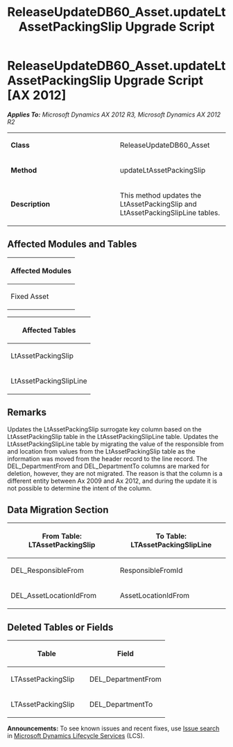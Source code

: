 ﻿---
title: ReleaseUpdateDB60_Asset.updateLtAssetPackingSlip Upgrade Script
TOCTitle: ReleaseUpdateDB60_Asset.updateLtAssetPackingSlip Upgrade Script
ms:assetid: 208cfb62-0903-e30d-85bc-bb4be70cbab5
ms:mtpsurl: https://msdn.microsoft.com/en-us/library/JJ684895(v=AX.60)
ms:contentKeyID: 49707097
ms.date: 05/18/2015
mtps_version: v=AX.60
---

# ReleaseUpdateDB60\_Asset.updateLtAssetPackingSlip Upgrade Script [AX 2012]


_**Applies To:** Microsoft Dynamics AX 2012 R3, Microsoft Dynamics AX 2012 R2_

<table>
<colgroup>
<col style="width: 50%" />
<col style="width: 50%" />
</colgroup>
<tbody>
<tr class="odd">
<td><p><strong>Class</strong></p></td>
<td><p>ReleaseUpdateDB60_Asset</p></td>
</tr>
<tr class="even">
<td><p><strong>Method</strong></p></td>
<td><p>updateLtAssetPackingSlip</p></td>
</tr>
<tr class="odd">
<td><p><strong>Description</strong></p></td>
<td><p>This method updates the LtAssetPackingSlip and LtAssetPackingSlipLine tables.</p></td>
</tr>
</tbody>
</table>


## Affected Modules and Tables

<table>
<colgroup>
<col style="width: 100%" />
</colgroup>
<thead>
<tr class="header">
<th><p>Affected Modules</p></th>
</tr>
</thead>
<tbody>
<tr class="odd">
<td><p>Fixed Asset</p></td>
</tr>
</tbody>
</table>


<table>
<colgroup>
<col style="width: 100%" />
</colgroup>
<thead>
<tr class="header">
<th><p>Affected Tables</p></th>
</tr>
</thead>
<tbody>
<tr class="odd">
<td><p>LtAssetPackingSlip</p></td>
</tr>
<tr class="even">
<td><p>LtAssetPackingSlipLine</p></td>
</tr>
</tbody>
</table>


## Remarks

Updates the LtAssetPackingSlip surrogate key column based on the LtAssetPackingSlip table in the LtAssetPackingSlipLine table. Updates the LtAssetPackingSlipLine table by migrating the value of the responsible from and location from values from the LtAssetPackingSlip table as the information was moved from the header record to the line record. The DEL\_DepartmentFrom and DEL\_DepartmentTo columns are marked for deletion, however, they are not migrated. The reason is that the column is a different entity between Ax 2009 and Ax 2012, and during the update it is not possible to determine the intent of the column.

## Data Migration Section

<table>
<colgroup>
<col style="width: 50%" />
<col style="width: 50%" />
</colgroup>
<thead>
<tr class="header">
<th><p>From Table: LTAssetPackingSlip</p></th>
<th><p>To Table: LTAssetPackingSlipLine</p></th>
</tr>
</thead>
<tbody>
<tr class="odd">
<td><p>DEL_ResponsibleFrom</p></td>
<td><p>ResponsibleFromId</p></td>
</tr>
<tr class="even">
<td><p>DEL_AssetLocationIdFrom</p></td>
<td><p>AssetLocationIdFrom</p></td>
</tr>
</tbody>
</table>


## Deleted Tables or Fields

<table>
<colgroup>
<col style="width: 50%" />
<col style="width: 50%" />
</colgroup>
<thead>
<tr class="header">
<th><p>Table</p></th>
<th><p>Field</p></th>
</tr>
</thead>
<tbody>
<tr class="odd">
<td><p>LTAssetPackingSlip</p></td>
<td><p>DEL_DepartmentFrom</p></td>
</tr>
<tr class="even">
<td><p>LTAssetPackingSlip</p></td>
<td><p>DEL_DepartmentTo</p></td>
</tr>
</tbody>
</table>

  
**Announcements:** To see known issues and recent fixes, use [Issue search](http://go.microsoft.com/fwlink/?linkid=389258) in [Microsoft Dynamics Lifecycle Services](http://go.microsoft.com/fwlink/?linkid=306505) (LCS).

